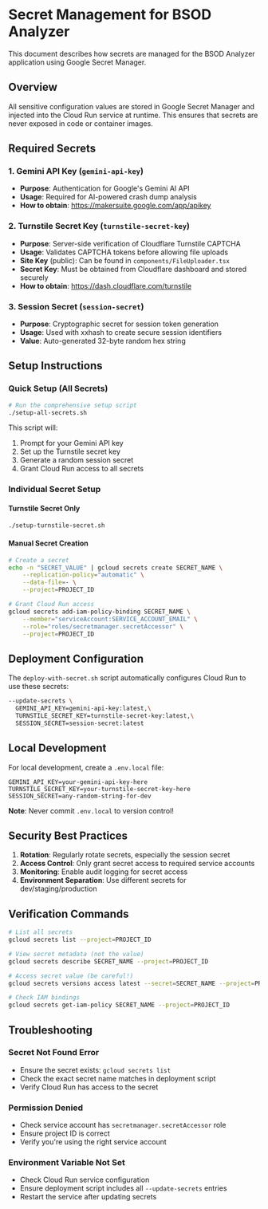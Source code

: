 # Secret Management for BSOD Analyzer

This document describes how secrets are managed for the BSOD Analyzer application using Google Secret Manager.

## Overview

All sensitive configuration values are stored in Google Secret Manager and injected into the Cloud Run service at runtime. This ensures that secrets are never exposed in code or container images.

## Required Secrets

### 1. Gemini API Key (`gemini-api-key`)
- **Purpose**: Authentication for Google's Gemini AI API
- **Usage**: Required for AI-powered crash dump analysis
- **How to obtain**: https://makersuite.google.com/app/apikey

### 2. Turnstile Secret Key (`turnstile-secret-key`)
- **Purpose**: Server-side verification of Cloudflare Turnstile CAPTCHA
- **Usage**: Validates CAPTCHA tokens before allowing file uploads
- **Site Key** (public): Can be found in `components/FileUploader.tsx`
- **Secret Key**: Must be obtained from Cloudflare dashboard and stored securely
- **How to obtain**: https://dash.cloudflare.com/turnstile

### 3. Session Secret (`session-secret`)
- **Purpose**: Cryptographic secret for session token generation
- **Usage**: Used with xxhash to create secure session identifiers
- **Value**: Auto-generated 32-byte random hex string

## Setup Instructions

### Quick Setup (All Secrets)

```bash
# Run the comprehensive setup script
./setup-all-secrets.sh
```

This script will:
1. Prompt for your Gemini API key
2. Set up the Turnstile secret key
3. Generate a random session secret
4. Grant Cloud Run access to all secrets

### Individual Secret Setup

#### Turnstile Secret Only
```bash
./setup-turnstile-secret.sh
```

#### Manual Secret Creation
```bash
# Create a secret
echo -n "SECRET_VALUE" | gcloud secrets create SECRET_NAME \
    --replication-policy="automatic" \
    --data-file=- \
    --project=PROJECT_ID

# Grant Cloud Run access
gcloud secrets add-iam-policy-binding SECRET_NAME \
    --member="serviceAccount:SERVICE_ACCOUNT_EMAIL" \
    --role="roles/secretmanager.secretAccessor" \
    --project=PROJECT_ID
```

## Deployment Configuration

The `deploy-with-secret.sh` script automatically configures Cloud Run to use these secrets:

```bash
--update-secrets \
  GEMINI_API_KEY=gemini-api-key:latest,\
  TURNSTILE_SECRET_KEY=turnstile-secret-key:latest,\
  SESSION_SECRET=session-secret:latest
```

## Local Development

For local development, create a `.env.local` file:

```env
GEMINI_API_KEY=your-gemini-api-key-here
TURNSTILE_SECRET_KEY=your-turnstile-secret-key-here
SESSION_SECRET=any-random-string-for-dev
```

**Note**: Never commit `.env.local` to version control!

## Security Best Practices

1. **Rotation**: Regularly rotate secrets, especially the session secret
2. **Access Control**: Only grant secret access to required service accounts
3. **Monitoring**: Enable audit logging for secret access
4. **Environment Separation**: Use different secrets for dev/staging/production

## Verification Commands

```bash
# List all secrets
gcloud secrets list --project=PROJECT_ID

# View secret metadata (not the value)
gcloud secrets describe SECRET_NAME --project=PROJECT_ID

# Access secret value (be careful!)
gcloud secrets versions access latest --secret=SECRET_NAME --project=PROJECT_ID

# Check IAM bindings
gcloud secrets get-iam-policy SECRET_NAME --project=PROJECT_ID
```

## Troubleshooting

### Secret Not Found Error
- Ensure the secret exists: `gcloud secrets list`
- Check the exact secret name matches in deployment script
- Verify Cloud Run has access to the secret

### Permission Denied
- Check service account has `secretmanager.secretAccessor` role
- Ensure project ID is correct
- Verify you're using the right service account

### Environment Variable Not Set
- Check Cloud Run service configuration
- Ensure deployment script includes all `--update-secrets` entries
- Restart the service after updating secrets